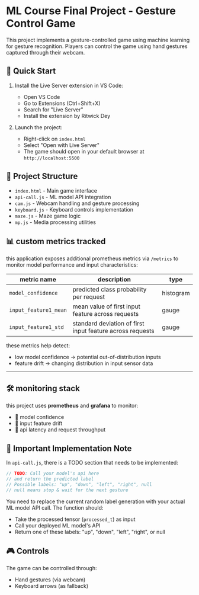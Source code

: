 # ML Course Final Project - Gesture Control Game

This project implements a gesture-controlled game using machine learning for gesture recognition. Players can control the game using hand gestures captured through their webcam.

## 🚀 Quick Start

1. Install the Live Server extension in VS Code:
   - Open VS Code
   - Go to Extensions (Ctrl+Shift+X)
   - Search for "Live Server"
   - Install the extension by Ritwick Dey

2. Launch the project:
   - Right-click on `index.html`
   - Select "Open with Live Server"
   - The game should open in your default browser at `http://localhost:5500`

## 📁 Project Structure

- `index.html` - Main game interface
- `api-call.js` - ML model API integration
- `cam.js` - Webcam handling and gesture processing
- `keyboard.js` - Keyboard controls implementation
- `maze.js` - Maze game logic
- `mp.js` - Media processing utilities



## 📊 custom metrics tracked

this application exposes additional prometheus metrics via `/metrics` to monitor model performance and input characteristics:

| metric name           | description                                               | type       |
|-----------------------|-----------------------------------------------------------|------------|
| `model_confidence`    | predicted class probability per request                   | histogram  |
| `input_feature1_mean` | mean value of first input feature across requests         | gauge      |
| `input_feature1_std`  | standard deviation of first input feature across requests | gauge      |

these metrics help detect:
- low model confidence → potential out-of-distribution inputs  
- feature drift → changing distribution in input sensor data

---

## 🛠️ monitoring stack

this project uses **prometheus** and **grafana** to monitor:

- 🔹 model confidence
- 🔹 input feature drift
- 🔹 api latency and request throughput


## 🔧 Important Implementation Note

In `api-call.js`, there is a TODO section that needs to be implemented:

```javascript
// TODO: Call your model's api here
// and return the predicted label
// Possible labels: "up", "down", "left", "right", null
// null means stop & wait for the next gesture
```

You need to replace the current random label generation with your actual ML model API call. The function should:
- Take the processed tensor (`processed_t`) as input
- Call your deployed ML model's API
- Return one of these labels: "up", "down", "left", "right", or null

## 🎮 Controls

The game can be controlled through:
- Hand gestures (via webcam)
- Keyboard arrows (as fallback)
